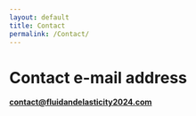 ```yaml
---
layout: default
title: Contact
permalink: /Contact/
---
```


# Contact e-mail address

**<a href="contact@fluidandelasticity2024.com" target="_blank"> contact@fluidandelasticity2024.com </a>**
